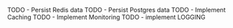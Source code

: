 TODO - Persist Redis data
TODO - Persist Postgres data
TODO - Implement Caching
TODO - Implement Monitoring
TODO - implement LOGGING